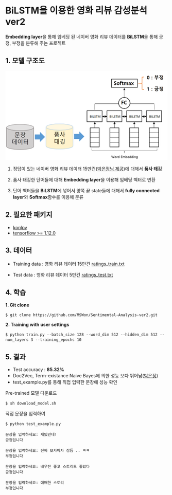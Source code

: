 # BiLSTM을 이용한 영화 리뷰 감성분석 ver2
**Embedding layer**을 통해 임베딩 된 네이버 영화 리뷰 데이터를 **BiLSTM**을 통해 긍정, 부정을 분류해 주는 프로젝트

## 1. 모델 구조도
![alt text](https://github.com/MSWon/Sentimental-Analysis-ver2/blob/master/images/model.png "Model")

1. 정답이 있는 네이버 영화 리뷰 데이터 15만건([박은정님 제공](https://github.com/e9t/nsmc))에 대해서 **품사 태깅**

2. 품사 태깅한 단어들에 대해 **Embedding layer**을 이용해 임베딩 벡터로 변환

3. 단어 벡터들을 **BiLSTM**에 넣어서 양쪽 끝 state들에 대해서 **fully connected layer**와 **Softmax**함수를 이용해 분류

## 2. 필요한 패키지

- [konlpy](http://konlpy.org/en/v0.4.4/)
- [tensorflow >= 1.12.0](https://www.tensorflow.org/)


## 3. 데이터

- Training data : 영화 리뷰 데이터 15만건 [ratings_train.txt](https://github.com/e9t/nsmc)

- Test data : 영화 리뷰 데이터 5만건 [ratings_test.txt](https://github.com/e9t/nsmc)

## 4. 학습

**1. Git clone**
```
$ git clone https://github.com/MSWon/Sentimental-Analysis-ver2.git
```
**2. Training with user settings**
```
$ python train.py --batch_size 128 --word_dim 512 --hidden_dim 512 --num_layers 3 --training_epochs 10
```

## 5. 결과

- Test accuracy : **85.32%**
- Doc2Vec, Term-existance Naive Bayes에 의한 성능 보다 뛰어남([박은정](https://www.slideshare.net/lucypark/nltk-gensim))
- test_example.py를 통해 직접 입력한 문장에 성능 확인

Pre-trained 모델 다운로드
```
$ sh download_model.sh
```
직접 문장을 입력하여 
```
$ python test_example.py

문장을 입력하세요: 재밌던데!
긍정입니다

문장을 입력하세요: 진짜 보자마자 잠듬 .. ㅋㅋ
부정입니다

문장을 입력하세요: 배우진 좋고 스토리도 좋았다
긍정입니다

문장을 입력하세요: 애매한 스토리
부정입니다
```
